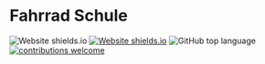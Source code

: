 # Fahrrad Schule

![Website shields.io](https://img.shields.io/github/license/LeonardNolting/fahrrad-schule)
[![Website shields.io](https://img.shields.io/website-up-down-green-red/http/rad.gymhoes.de)](http://rad.gymhoes.de)
![GitHub top language](https://img.shields.io/github/languages/top/LeonardNolting/fahrrad-schule)
[![contributions welcome](https://img.shields.io/badge/contributions-welcome-brightgreen.svg?style=flat)](https://github.com/LeonardNolting/fahrrad-schule/issues)
